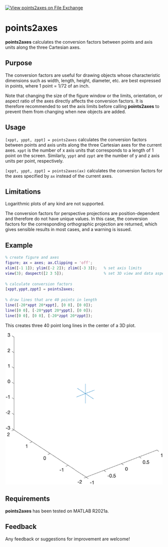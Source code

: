 [![View points2axes on File Exchange](https://www.mathworks.com/matlabcentral/images/matlab-file-exchange.svg)](https://www.mathworks.com/matlabcentral/fileexchange/90012-points2axes)

# points2axes

**points2axes** calculates the conversion factors between points and axis units along the three Cartesian axes.

## Purpose

The conversion factors are useful for drawing objects whose characteristic dimensions such as width, length, height, diameter, etc. are best expressed in points, where 1 point = 1/72 of an inch.

Note that changing the size of the figure window or the limits, orientation, or aspect ratio of the axes directly affects the conversion factors. It is therefore recommended to set the axis limits before calling **points2axes** to prevent them from changing when new objects are added.

## Usage

`[xppt, yppt, zppt] = points2axes` calculates the conversion factors between points and axis units along the three Cartesian axes for the current axes. `xppt` is the number of x axis units that corresponds to a length of 1 point on the screen. Similarly, `yppt` and `zppt` are the number of y and z axis units per point, respectively. 

`[xppt, yppt, zppt] = points2axes(ax)` calculates the conversion factors for the axes specified by `ax` instead of the current axes.

## Limitations

Logarithmic plots of any kind are not supported.

The conversion factors for perspective projections are position-dependent and therefore do not have unique values. In this case, the conversion factors for the corresponding orthographic projection are returned, which gives sensible results in most cases, and a warning is issued.

## Example

```matlab
% create figure and axes
figure; ax = axes; ax.Clipping = 'off';
xlim([-1 1]); ylim([-2 2]); zlim([-3 3]);   % set axis limits
view(3); daspect([2 3 5]);                  % set 3D view and data aspect ratio

% calculate conversion factors
[xppt,yppt,zppt] = points2axes;

% draw lines that are 40 points in length
line([-20*xppt 20*xppt], [0 0], [0 0]);
line([0 0], [-20*yppt 20*yppt], [0 0]);
line([0 0], [0 0], [-20*zppt 20*zppt]);
```
This creates three 40 point long lines in the center of a 3D plot.

![example-image](https://github.com/JorgWoehl/points2axes/blob/main/assets/example.png)

## Requirements

**points2axes** has been tested on MATLAB R2021a.

## Feedback

Any feedback or suggestions for improvement are welcome!